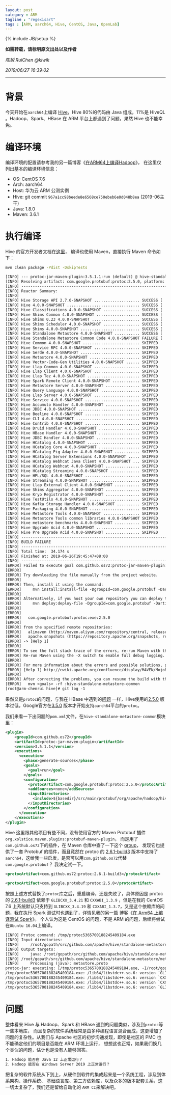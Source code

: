 ```yaml
---
layout: post
category : ARM
tagline : "regexisart"
tags : [ARM, aarch64, Hive, CentOS, Java, OpenLab]
---
```

{% include JB/setup %}

**如需转载，请标明原文出处以及作者**

*陈锐 RuiChen @kiwik*

*2019/06/27 16:39:02*

----------

# 背景 #

今天开始在`aarch64`上编译 [Hive](https://github.com/apache/hive)，Hive 80%的代码由
Java 组成，11%是 HiveQL 。Hadoop、Spark、HBase 在 ARM 平台上都遇到了问题，果然 Hive
也不能幸免。

# 编译环境 #

编译环境的配置请参考我的另一篇博客《[在ARM64上编译Hadoop](https://kiwik.github.io/arm/2019/05/20/%E5%9C%A8-ARM64-%E4%B8%8A%E7%BC%96%E8%AF%91-Hadoop)》，
在这里仅列出基本的编译环境信息：

- OS: CentOS 7.6
- Arch: aarch64
- Host: 华为云 ARM 公测实例
- Hive: git commit `967a1cc98beede8e6568ce750ebeb6e0d048b8ea` (2019-06主干)
- Java: 1.8.0
- Maven: 3.6.1

# 执行编译 #

Hive 的官方开发者文档在[这里](https://cwiki.apache.org/confluence/display/Hive/GettingStarted#GettingStarted-BuildingHivefromSource)，
编译也使用 Maven，直接执行 Maven 命令如下：

```bash
mvn clean package -Pdist -DskipTests
```

```txt
[INFO] --- protoc-jar-maven-plugin:3.5.1.1:run (default) @ hive-standalone-metastore-common ---
[INFO] Resolving artifact: com.google.protobuf:protoc:2.5.0, platform: linux-aarch_64
[INFO] ------------------------------------------------------------------------
[INFO] Reactor Summary:
[INFO] 
[INFO] Hive Storage API 2.7.0-SNAPSHOT .................... SUCCESS [  7.637 s]
[INFO] Hive 4.0.0-SNAPSHOT ................................ SUCCESS [  0.843 s]
[INFO] Hive Classifications 4.0.0-SNAPSHOT ................ SUCCESS [  0.964 s]
[INFO] Hive Shims Common 4.0.0-SNAPSHOT ................... SUCCESS [  5.064 s]
[INFO] Hive Shims 0.23 4.0.0-SNAPSHOT ..................... SUCCESS [  7.993 s]
[INFO] Hive Shims Scheduler 4.0.0-SNAPSHOT ................ SUCCESS [  3.849 s]
[INFO] Hive Shims 4.0.0-SNAPSHOT .......................... SUCCESS [  3.413 s]
[INFO] Hive Standalone Metastore 4.0.0-SNAPSHOT ........... SUCCESS [  2.148 s]
[INFO] Hive Standalone Metastore Common Code 4.0.0-SNAPSHOT FAILURE [  1.063 s]
[INFO] Hive Common 4.0.0-SNAPSHOT ......................... SKIPPED
[INFO] Hive Service RPC 4.0.0-SNAPSHOT .................... SKIPPED
[INFO] Hive Serde 4.0.0-SNAPSHOT .......................... SKIPPED
[INFO] Hive Metastore 4.0.0-SNAPSHOT ...................... SKIPPED
[INFO] Hive Vector-Code-Gen Utilities 4.0.0-SNAPSHOT ...... SKIPPED
[INFO] Hive Llap Common 4.0.0-SNAPSHOT .................... SKIPPED
[INFO] Hive Llap Client 4.0.0-SNAPSHOT .................... SKIPPED
[INFO] Hive Llap Tez 4.0.0-SNAPSHOT ....................... SKIPPED
[INFO] Hive Spark Remote Client 4.0.0-SNAPSHOT ............ SKIPPED
[INFO] Hive Metastore Server 4.0.0-SNAPSHOT ............... SKIPPED
[INFO] Hive Query Language 4.0.0-SNAPSHOT ................. SKIPPED
[INFO] Hive Llap Server 4.0.0-SNAPSHOT .................... SKIPPED
[INFO] Hive Service 4.0.0-SNAPSHOT ........................ SKIPPED
[INFO] Hive Accumulo Handler 4.0.0-SNAPSHOT ............... SKIPPED
[INFO] Hive JDBC 4.0.0-SNAPSHOT ........................... SKIPPED
[INFO] Hive Beeline 4.0.0-SNAPSHOT ........................ SKIPPED
[INFO] Hive CLI 4.0.0-SNAPSHOT ............................ SKIPPED
[INFO] Hive Contrib 4.0.0-SNAPSHOT ........................ SKIPPED
[INFO] Hive Druid Handler 4.0.0-SNAPSHOT .................. SKIPPED
[INFO] Hive HBase Handler 4.0.0-SNAPSHOT .................. SKIPPED
[INFO] Hive JDBC Handler 4.0.0-SNAPSHOT ................... SKIPPED
[INFO] Hive HCatalog 4.0.0-SNAPSHOT ....................... SKIPPED
[INFO] Hive HCatalog Core 4.0.0-SNAPSHOT .................. SKIPPED
[INFO] Hive HCatalog Pig Adapter 4.0.0-SNAPSHOT ........... SKIPPED
[INFO] Hive HCatalog Server Extensions 4.0.0-SNAPSHOT ..... SKIPPED
[INFO] Hive HCatalog Webhcat Java Client 4.0.0-SNAPSHOT ... SKIPPED
[INFO] Hive HCatalog Webhcat 4.0.0-SNAPSHOT ............... SKIPPED
[INFO] Hive HCatalog Streaming 4.0.0-SNAPSHOT ............. SKIPPED
[INFO] Hive HPL/SQL 4.0.0-SNAPSHOT ........................ SKIPPED
[INFO] Hive Streaming 4.0.0-SNAPSHOT ...................... SKIPPED
[INFO] Hive Llap External Client 4.0.0-SNAPSHOT ........... SKIPPED
[INFO] Hive Shims Aggregator 4.0.0-SNAPSHOT ............... SKIPPED
[INFO] Hive Kryo Registrator 4.0.0-SNAPSHOT ............... SKIPPED
[INFO] Hive TestUtils 4.0.0-SNAPSHOT ...................... SKIPPED
[INFO] Hive Kafka Storage Handler 4.0.0-SNAPSHOT .......... SKIPPED
[INFO] Hive Packaging 4.0.0-SNAPSHOT ...................... SKIPPED
[INFO] Hive Metastore Tools 4.0.0-SNAPSHOT ................ SKIPPED
[INFO] Hive Metastore Tools common libraries 4.0.0-SNAPSHOT SKIPPED
[INFO] Hive metastore benchmarks 4.0.0-SNAPSHOT ........... SKIPPED
[INFO] Hive Upgrade Acid 4.0.0-SNAPSHOT ................... SKIPPED
[INFO] Hive Pre Upgrade Acid 4.0.0-SNAPSHOT ............... SKIPPED
[INFO] ------------------------------------------------------------------------
[INFO] BUILD FAILURE
[INFO] ------------------------------------------------------------------------
[INFO] Total time:  34.174 s
[INFO] Finished at: 2019-06-26T19:45:47+08:00
[INFO] ------------------------------------------------------------------------
[ERROR] Failed to execute goal com.github.os72:protoc-jar-maven-plugin:3.5.1.1:run (default) on project hive-standalone-metastore-common: Error resolving artifact: com.google.protobuf:protoc:2.5.0: Failure to find com.google.protobuf:protoc:exe:linux-aarch_64:2.5.0 in http://maven.aliyun.com/repository/central was cached in the local repository, resolution will not be reattempted until the update interval of alimaven has elapsed or updates are forced
[ERROR] 
[ERROR] Try downloading the file manually from the project website.
[ERROR] 
[ERROR] Then, install it using the command: 
[ERROR]     mvn install:install-file -DgroupId=com.google.protobuf -DartifactId=protoc -Dversion=2.5.0 -Dclassifier=linux-aarch_64 -Dpackaging=exe -Dfile=/path/to/file
[ERROR] 
[ERROR] Alternatively, if you host your own repository you can deploy the file there: 
[ERROR]     mvn deploy:deploy-file -DgroupId=com.google.protobuf -DartifactId=protoc -Dversion=2.5.0 -Dclassifier=linux-aarch_64 -Dpackaging=exe -Dfile=/path/to/file -Durl=[url] -DrepositoryId=[id]
[ERROR] 
[ERROR] 
[ERROR]   com.google.protobuf:protoc:exe:2.5.0
[ERROR] 
[ERROR] from the specified remote repositories:
[ERROR]   alimaven (http://maven.aliyun.com/repository/central, releases=true, snapshots=false),
[ERROR]   apache.snapshots (https://repository.apache.org/snapshots, releases=false, snapshots=true)
[ERROR] -> [Help 1]
[ERROR] 
[ERROR] To see the full stack trace of the errors, re-run Maven with the -e switch.
[ERROR] Re-run Maven using the -X switch to enable full debug logging.
[ERROR] 
[ERROR] For more information about the errors and possible solutions, please read the following articles:
[ERROR] [Help 1] http://cwiki.apache.org/confluence/display/MAVEN/MojoExecutionException
[ERROR] 
[ERROR] After correcting the problems, you can resume the build with the command
[ERROR]   mvn <goals> -rf :hive-standalone-metastore-common
[root@arm-chenrui hive]# git log -1
```

果然又是`protoc`的问题，与我在 HBase 中遇到的[问题](https://kiwik.github.io/arm/2019/06/25/%E5%9C%A8-ARM64-%E4%B8%8A%E7%BC%96%E8%AF%91-HBase)
一样，Hive使用的[2.5.0](https://search.maven.org/artifact/com.google.protobuf/protoc/2.5.0/pom)
版本过低，Google官方在[3.5.0](https://search.maven.org/artifact/com.google.protobuf/protoc/3.5.0/pom)
版本才开始支持`aarch64`平台的`protoc`。

我们来看一下出问题的`pom.xml`文件，在`hive-standalone-metastore-common`模块里：

```xml
<plugin>
    <groupId>com.github.os72</groupId>
    <artifactId>protoc-jar-maven-plugin</artifactId>
    <version>3.5.1.1</version>
    <executions>
      <execution>
        <phase>generate-sources</phase>
        <goals>
          <goal>run</goal>
        </goals>
        <configuration>
          <protocArtifact>com.google.protobuf:protoc:2.5.0</protocArtifact>
          <addSources>none</addSources>
          <inputDirectories>
            <include>${basedir}/src/main/protobuf/org/apache/hadoop/hive/metastore</include>
          </inputDirectories>
        </configuration>
      </execution>
    </executions>
</plugin>
```

Hive 这里跟其他项目有些不同，没有使用官方的 Maven Protobuf 插件`org.xolstice.maven.plugins:protobuf-maven-plugin`，
而是用了`com.github.os72`下的插件，在 Maven 仓库中查了一下这个 [group](https://search.maven.org/search?q=g:com.github.os72)，
发现它也提供了一套 Protobuf 的插件，而且竟然在 protoc 的 [2.6.1-build3](https://search.maven.org/artifact/com.github.os72/protoc/2.6.1-build3/pom)
版本中支持了`aarch64`，这给我一些启发，是否可以用`com.github.os72`代替`com.google.protobuf`？
我决定试一下。

```xml
<protocArtifact>com.github.os72:protoc:2.6.1-build3</protocArtifact>
```
```xml
<protocArtifact>com.google.protobuf:protoc:2.5.0</protocArtifact>
```

按照上述方式替换了`protoc`库之后，重启编译，还是失败了，具体原因是 protoc 的 [2.6.1-build3](https://search.maven.org/artifact/com.github.os72/protoc/2.6.1-build3/pom)
依赖于 `GLIBCXX_3.4.21` 和 `CXXABI_1.3.9` ，但是在我的 CentOS 7.6 上系统默认只支持到 `GLIBCXX_3.4.19`
和 `CXXABI_1.3.7`，又是这个依赖库的问题，我在执行 Spark 测试时也遇到了，详情见我的另一篇
博客《[在 Arm64 上编译测试 Spark](https://kiwik.github.io/arm/2019/06/04/%E5%9C%A8-ARM64-%E4%B8%8A%E7%BC%96%E8%AF%91%E6%B5%8B%E8%AF%95-Spark)》。
个人认为这是 CentOS 的问题，不是 ARM 的问题，后续将尝试在`Ubuntu 16.04`上编译。

```txt
[INFO] Protoc command: /tmp/protoc5365700188245409184.exe
[INFO] Input directories:
[INFO]     /root/gopath/src/github.com/apache/hive/standalone-metastore/metastore-common/src/main/protobuf/org/apache/hadoop/hive/metastore
[INFO] Output targets:
[INFO]     java: /root/gopath/src/github.com/apache/hive/standalone-metastore/metastore-common/target/generated-sources (add: none, clean: false, plugin: null, outputOptions: null)
[INFO] /root/gopath/src/github.com/apache/hive/standalone-metastore/metastore-common/target/generated-sources does not exist. Creating...
[INFO]     Processing (java): metastore.proto
protoc-jar: executing: [/tmp/protoc5365700188245409184.exe, -I/root/gopath/src/github.com/apache/hive/standalone-metastore/metastore-common/src/main/protobuf/org/apache/hadoop/hive/metastore, --java_out=/root/gopath/src/github.com/apache/hive/standalone-metastore/metastore-common/target/generated-sources, /root/gopath/src/github.com/apache/hive/standalone-metastore/metastore-common/src/main/protobuf/org/apache/hadoop/hive/metastore/metastore.proto]
/tmp/protoc5365700188245409184.exe: /lib64/libstdc++.so.6: version `GLIBCXX_3.4.20' not found (required by /tmp/protoc5365700188245409184.exe)
/tmp/protoc5365700188245409184.exe: /lib64/libstdc++.so.6: version `CXXABI_1.3.8' not found (required by /tmp/protoc5365700188245409184.exe)
/tmp/protoc5365700188245409184.exe: /lib64/libstdc++.so.6: version `CXXABI_1.3.9' not found (required by /tmp/protoc5365700188245409184.exe)
/tmp/protoc5365700188245409184.exe: /lib64/libstdc++.so.6: version `GLIBCXX_3.4.21' not found (required by /tmp/protoc5365700188245409184.exe)
```

# 问题 #

整体看来 Hive 与 Hadoop、Spark 和 HBase 遇到的问题类似，涉及到`protoc`等一些本地库，
而且复杂的软件系统经常是由多种编程语言混合而成，这更增加了问题的复杂性。从我们与 Apache
社区的初步沟通发现，即使是社区的 PMC 也不能确定他们的项目是否能在 ARM 环境上运行，
想想这也正常，如果我们换几个类似的问题，估计也是没有人能够回答。

```txt
1. Hadoop 能否在 Java 12 上正常运行？
2. Hadoop 能否在 Windows Server 2019 上正常运行？
```

把复杂的软件系统从下到上，从硬件到软件的集成起来是一个系统工程，涉及到体系架构、操作系统、
基础语言库、第三方依赖库，以及众多的版本配套关系，这一切太复杂了，我们还是留给自动化的
`ARM CI`来解决吧。
